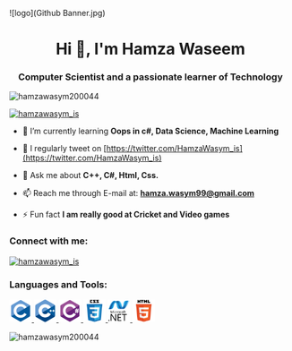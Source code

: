 ![logo](Github Banner.jpg)
<h1 align="center">Hi 👋, I'm Hamza Waseem</h1>
<h3 align="center">Computer Scientist and a passionate learner of Technology</h3>

<p align="left"> <img src="https://komarev.com/ghpvc/?username=hamzawasym200044&label=Profile%20views&color=0e75b6&style=flat" alt="hamzawasym200044" /> </p>

<p align="left"> <a href="https://twitter.com/hamzawasym_is" target="blank"><img src="https://img.shields.io/twitter/follow/hamzawasym_is?logo=twitter&style=for-the-badge" alt="hamzawasym_is" /></a> </p>

- 🌱 I’m currently learning **Oops in c#, Data Science, Machine Learning**

- 📝 I regularly tweet on [https://twitter.com/HamzaWasym_is](https://twitter.com/HamzaWasym_is)

- 💬 Ask me about **C++, C#, Html, Css.**

- 📫 Reach me through E-mail at: **hamza.wasym99@gmail.com**

- ⚡ Fun fact **I am really good at Cricket and Video games**

<h3 align="left">Connect with me:</h3>
<p align="left">
<a href="https://twitter.com/hamzawasym_is" target="blank"><img align="center" src="https://raw.githubusercontent.com/rahuldkjain/github-profile-readme-generator/master/src/images/icons/Social/twitter.svg" alt="hamzawasym_is" height="30" width="40" /></a>
</p>

<h3 align="left">Languages and Tools:</h3>
<p align="left"> <a href="https://www.cprogramming.com/" target="_blank" rel="noreferrer"> <img src="https://raw.githubusercontent.com/devicons/devicon/master/icons/c/c-original.svg" alt="c" width="40" height="40"/> </a> <a href="https://www.w3schools.com/cpp/" target="_blank" rel="noreferrer"> <img src="https://raw.githubusercontent.com/devicons/devicon/master/icons/cplusplus/cplusplus-original.svg" alt="cplusplus" width="40" height="40"/> </a> <a href="https://www.w3schools.com/cs/" target="_blank" rel="noreferrer"> <img src="https://raw.githubusercontent.com/devicons/devicon/master/icons/csharp/csharp-original.svg" alt="csharp" width="40" height="40"/> </a> <a href="https://www.w3schools.com/css/" target="_blank" rel="noreferrer"> <img src="https://raw.githubusercontent.com/devicons/devicon/master/icons/css3/css3-original-wordmark.svg" alt="css3" width="40" height="40"/> </a> <a href="https://dotnet.microsoft.com/" target="_blank" rel="noreferrer"> <img src="https://raw.githubusercontent.com/devicons/devicon/master/icons/dot-net/dot-net-original-wordmark.svg" alt="dotnet" width="40" height="40"/> </a> <a href="https://www.w3.org/html/" target="_blank" rel="noreferrer"> <img src="https://raw.githubusercontent.com/devicons/devicon/master/icons/html5/html5-original-wordmark.svg" alt="html5" width="40" height="40"/> </a> </p>

<p><img align="center" src="https://github-readme-stats.vercel.app/api/top-langs?username=hamzawasym200044&show_icons=true&locale=en&layout=compact" alt="hamzawasym200044" /></p>


<!--
**HAMZAWASYM200044/HAMZAwASYM200044** is a ✨ _special_ ✨ repository because its `README.md` (this file) appears on your GitHub profile.

Here are some ideas to get you started:

- 🔭 I’m currently working on ...
- 🌱 I’m currently learning ...
- 👯 I’m looking to collaborate on ...
- 🤔 I’m looking for help with ...
- 💬 Ask me about ...
- 📫 How to reach me: ...
- 😄 Pronouns: ...
- ⚡ Fun fact: ...
-->
